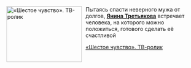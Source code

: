 <!--2025-04-23 10:41:59-->
<div class="yb">
  <div class="rss kino_kino"><a href="https://www.kino-teatr.ru/video/48870/" title="«Шестое чувство». ТВ-ролик"><img src="https://www.kino-teatr.ru/video/0/7/48870/poster.jpg" width="196" height="147" align="left" hspace="5" style="margin: 0px 10px 0px 5px" alt="«Шестое чувство». ТВ-ролик"/></a>Пытаясь спасти неверного мужа от долгов, <a href=https://www.kino-teatr.ru/kino/acter/w/ros/568989/bio/ target=_blank><strong>Янина Третьякова</strong></a> встречает человека, на которого можно положиться, готового сделать её счастливой <p class="titl"><a href="https://www.kino-teatr.ru/video/48870/">«Шестое чувство». ТВ-ролик</a></p></div>
</div>

